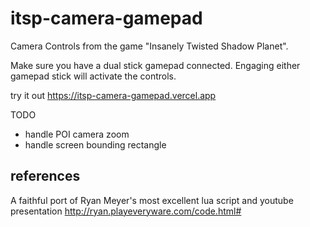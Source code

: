 # itsp-camera-gamepad

Camera Controls from the game "Insanely Twisted Shadow Planet".

Make sure you have a dual stick gamepad connected. Engaging either gamepad stick will activate the controls.

try it out https://itsp-camera-gamepad.vercel.app


TODO
* handle POI camera zoom
* handle screen bounding rectangle


## references

A faithful port of Ryan Meyer's most excellent lua script and youtube presentation http://ryan.playeveryware.com/code.html#

